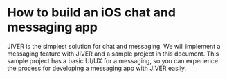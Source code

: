 # How to build an iOS chat and messaging app

JIVER is the simplest solution for chat and messaging. We will implement a messaging feature with JIVER and a sample project in this document. This sample project has a basic UI/UX for a messaging, so you can experience the process for developing a messaging app with JIVER easily. 


